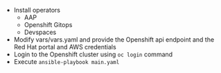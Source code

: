 - Install operators
  - AAP
  - Openshift Gitops
  - Devspaces
- Modify vars/vars.yaml and provide the Openshift api endpoint and the Red Hat portal and AWS credentials
- Login to the Openshift cluster using `oc login` command
- Execute `ansible-playbook main.yaml`
